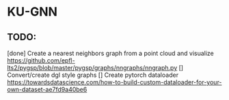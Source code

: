 # KU-GNN

## TODO:

[done] Create a nearest neighbors graph from a point cloud and visualize https://github.com/epfl-lts2/pygsp/blob/master/pygsp/graphs/nngraphs/nngraph.py
[] Convert/create dgl style graphs
[] Create pytorch dataloader https://towardsdatascience.com/how-to-build-custom-dataloader-for-your-own-dataset-ae7fd9a40be6